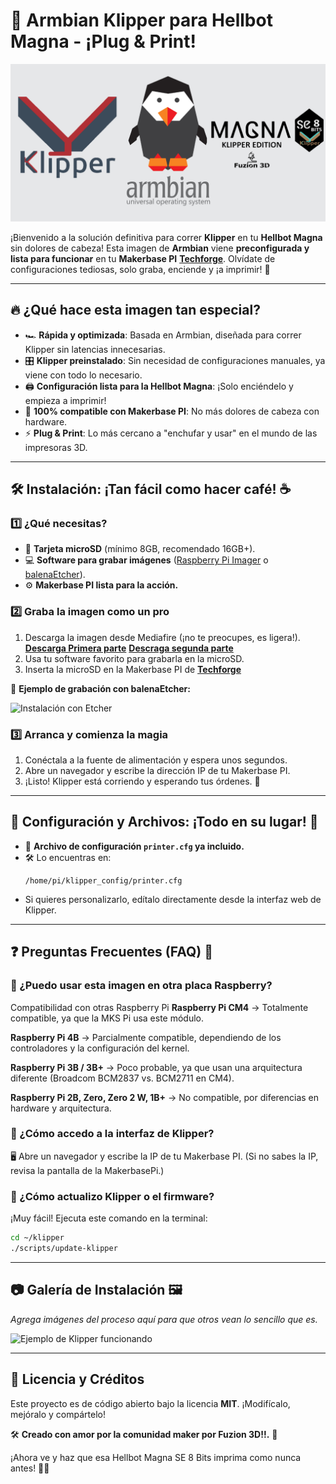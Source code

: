 # 🚀 Armbian Klipper para Hellbot Magna - ¡Plug & Print!

![Logo de Armbian](imagenes/armbianlogo.png)

¡Bienvenido a la solución definitiva para correr **Klipper** en tu **Hellbot Magna** sin dolores de cabeza! Esta imagen de **Armbian** viene **preconfigurada y lista para funcionar** en tu **Makerbase PI** [**Techforge**](https://techforge.com.ar/). Olvídate de configuraciones tediosas, solo graba, enciende y ¡a imprimir! 🎉

---

## 🔥 ¿Qué hace esta imagen tan especial?

- 🏎️ **Rápida y optimizada**: Basada en Armbian, diseñada para correr Klipper sin latencias innecesarias.
- 🎛️ **Klipper preinstalado**: Sin necesidad de configuraciones manuales, ya viene con todo lo necesario.
- 🖨️ **Configuración lista para la Hellbot Magna**: ¡Solo enciéndelo y empieza a imprimir!
- 🎯 **100% compatible con Makerbase PI**: No más dolores de cabeza con hardware.
- ⚡ **Plug & Print**: Lo más cercano a "enchufar y usar" en el mundo de las impresoras 3D.

---

## 🛠️ Instalación: ¡Tan fácil como hacer café! ☕

### 1️⃣ ¿Qué necesitas?

- 💾 **Tarjeta microSD** (mínimo 8GB, recomendado 16GB+).
- 💻 **Software para grabar imágenes** ([Raspberry Pi Imager](https://www.raspberrypi.com/software/) o [balenaEtcher](https://www.balena.io/etcher/)).
- ⚙️ **Makerbase PI lista para la acción.**

### 2️⃣ Graba la imagen como un pro

1. Descarga la imagen desde Mediafire (¡no te preocupes, es ligera!).
  [**Descarga Primera parte**](https://www.mediafire.com/file/1rhz5gqk1686p34/Klipper_Hellbot_Magna_SE_8bits_ByFuzion3d.part1.rar/file)
  [**Descraga segunda parte**](https://www.mediafire.com/file/edbu3pz20ouse0w/Klipper_Hellbot_Magna_SE_8bits_ByFuzion3d.part2.rar/file)
2. Usa tu software favorito para grabarla en la microSD.
3. Inserta la microSD en la Makerbase PI de [**Techforge**](https://techforge.com.ar/)

🔹 **Ejemplo de grabación con balenaEtcher:**

![Instalación con Etcher](https://www.balena.io/blog/content/images/2021/03/etcher.gif)

### 3️⃣ Arranca y comienza la magia

1. Conéctala a la fuente de alimentación y espera unos segundos.
2. Abre un navegador y escribe la dirección IP de tu Makerbase PI.
3. ¡Listo! Klipper está corriendo y esperando tus órdenes. 🤖

---

## 📁 Configuración y Archivos: ¡Todo en su lugar! 📂

- 📜 **Archivo de configuración `printer.cfg` ya incluido.**
- 🛠️ Lo encuentras en:
  ```
  /home/pi/klipper_config/printer.cfg
  ```
- Si quieres personalizarlo, edítalo directamente desde la interfaz web de Klipper.

---

## ❓ Preguntas Frecuentes (FAQ) 🤔

### 🔹 ¿Puedo usar esta imagen en otra placa Raspberry?
Compatibilidad con otras Raspberry Pi
**Raspberry Pi CM4** → Totalmente compatible, ya que la MKS Pi usa este módulo.

**Raspberry Pi 4B** → Parcialmente compatible, dependiendo de los controladores y la configuración del kernel.

**Raspberry Pi 3B / 3B+** → Poco probable, ya que usan una arquitectura diferente (Broadcom BCM2837 vs. BCM2711 en CM4).

**Raspberry Pi 2B, Zero, Zero 2 W, 1B+** → No compatible, por diferencias en hardware y arquitectura.


### 🔹 ¿Cómo accedo a la interfaz de Klipper?
🖥️ Abre un navegador y escribe la IP de tu Makerbase PI. (Si no sabes la IP, revisa la pantalla de la MakerbasePi.)

### 🔹 ¿Cómo actualizo Klipper o el firmware?
¡Muy fácil! Ejecuta este comando en la terminal:
```bash
cd ~/klipper
./scripts/update-klipper
```

---

## 📷 Galería de Instalación 🖼️
_Agrega imágenes del proceso aquí para que otros vean lo sencillo que es._

![Ejemplo de Klipper funcionando](https://www.klipper3d.org/_images/Fluidd_UI.png)

---

## 📜 Licencia y Créditos
Este proyecto es de código abierto bajo la licencia **MIT**. ¡Modifícalo, mejóralo y compártelo!

🛠️ **Creado con amor por la comunidad maker por Fuzion 3D!!.** 💙

¡Ahora ve y haz que esa Hellbot Magna SE 8 Bits imprima como nunca antes! 🚀🔥


